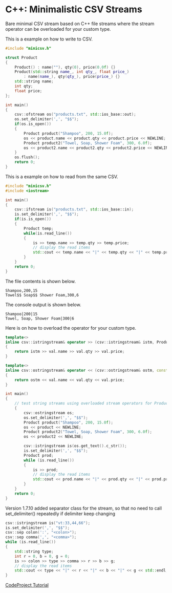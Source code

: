 # C++: Minimalistic CSV Streams

Bare minimal CSV stream based on C++ file streams where the stream operator can be overloaded for your custom type.

This is a example on how to write to CSV.

```cpp
#include "minicsv.h"

struct Product
{
    Product() : name(""), qty(0), price(0.0f) {}
    Product(std::string name_, int qty_, float price_) 
        : name(name_), qty(qty_), price(price_) {}
    std::string name;
    int qty;
    float price;
};

int main()
{
    csv::ofstream os("products.txt", std::ios_base::out);
    os.set_delimiter(',', "$$");
    if(os.is_open())
    {
        Product product("Shampoo", 200, 15.0f);
        os << product.name << product.qty << product.price << NEWLINE;
        Product product2("Towel, Soap, Shower Foam", 300, 6.0f);
        os << product2.name << product2.qty << product2.price << NEWLINE;
    }
    os.flush();
    return 0;
}
```

This is a example on how to read from the same CSV.

```cpp
#include "minicsv.h"
#include <iostream>

int main()
{
    csv::ifstream is("products.txt", std::ios_base::in);
    is.set_delimiter(',', "$$");
    if(is.is_open())
    {
        Product temp;
        while(is.read_line())
        {
            is >> temp.name >> temp.qty >> temp.price;
            // display the read items
            std::cout << temp.name << "|" << temp.qty << "|" << temp.price << std::endl;
        }
    }
    return 0;
}
```

The file contents is shown below.

```
Shampoo,200,15
Towel$$ Soap$$ Shower Foam,300,6
```

The console output is shown below.

```
Shampoo|200|15
Towel, Soap, Shower Foam|300|6
```

Here is on how to overload the operator for your custom type.

```cpp
template<>
inline csv::istringstream& operator >> (csv::istringstream& istm, Product& val)
{
    return istm >> val.name >> val.qty >> val.price;
}

template<>
inline csv::ostringstream& operator << (csv::ostringstream& ostm, const Product& val)
{
    return ostm << val.name << val.qty << val.price;
}

int main()
{
    // test string streams using overloaded stream operators for Product
    {
        csv::ostringstream os;
        os.set_delimiter(',', "$$");
        Product product("Shampoo", 200, 15.0f);
        os << product << NEWLINE;
        Product product2("Towel, Soap, Shower Foam", 300, 6.0f);
        os << product2 << NEWLINE;

        csv::istringstream is(os.get_text().c_str());
        is.set_delimiter(',', "$$");
        Product prod;
        while (is.read_line())
        {
            is >> prod;
            // display the read items
            std::cout << prod.name << "|" << prod.qty << "|" << prod.price << std::endl;
        }
    }
    return 0;
}
```

Version 1.7.10 added separator class for the stream, so that no need to call set_delimiter() repeatedly if delimiter keep changing

```cpp
csv::istringstream is("vt:33,44,66");
is.set_delimiter(',', "$$");
csv::sep colon(':', "<colon>");
csv::sep comma(',', "<comma>");
while (is.read_line())
{
    std::string type;
    int r = 0, b = 0, g = 0;
    is >> colon >> type >> comma >> r >> b >> g;
    // display the read items
    std::cout << type << "|" << r << "|" << b << "|" << g << std::endl;
}
```

[CodeProject Tutorial](http://www.codeproject.com/Articles/741183/Minimalistic-CSV-Streams)
